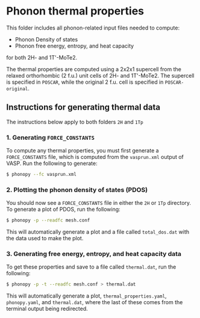 # Phonon thermal properties

This folder includes all phonon-related input files needed to compute:

- Phonon Density of states
- Phonon free energy, entropy, and heat capacity

for both 2H- and 1T'-MoTe2.

The thermal properties are computed using a 2x2x1 supercell from the
relaxed orthorhombic (2 f.u.) unit cells of 2H- and 1T'-MoTe2. The
supercell is specified in `POSCAR`, while the original 2 f.u. cell is
specified in `POSCAR-original`.

## Instructions for generating thermal data

The instructions below apply to both folders `2H` and `1Tp`

### 1. Generating `FORCE_CONSTANTS`

To compute any thermal properties, you must first generate a
`FORCE_CONSTANTS` file, which is computed from the `vasprun.xml`
output of VASP. Run the following to generate:

``` bash
$ phonopy --fc vasprun.xml
```

### 2. Plotting the phonon density of states (PDOS)

You should now see a `FORCE_CONSTANTS` file in either the `2H` or
`1Tp` directory.  To generate a plot of PDOS, run the following:

``` bash
$ phonopy -p --readfc mesh.conf
```

This will automatically generate a plot and a file called
`total_dos.dat` with the data used to make the plot.

### 3. Generating free energy, entropy, and heat capacity data

To get these properties and save to a file called `thermal.dat`, run
the following:

``` bash
$ phonopy -p -t --readfc mesh.conf > thermal.dat
```

This will automatically generate a plot, `thermal_properties.yaml`, `phonopy.yaml`,
and `thermal.dat`, where the last of these comes from the terminal
output being redirected.
